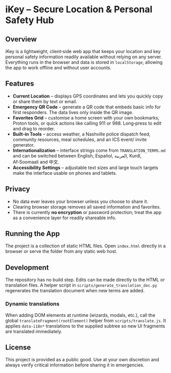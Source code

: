# iKey – Secure Location & Personal Safety Hub

## Overview

iKey is a lightweight, client‑side web app that keeps your location and key personal safety information readily available without relying on any server. Everything runs in the browser and data is stored in `localStorage`, allowing the app to work offline and without user accounts.

## Features

- **Current Location** – displays GPS coordinates and lets you quickly copy or share them by text or email.
- **Emergency QR Code** – generate a QR code that embeds basic info for first responders. The data lives only inside the QR image.
- **Favorites Grid** – customise a home screen with your own bookmarks, Proton tools, or quick actions like calling 911 or 988. Long‑press to edit and drag to reorder.
- **Built‑in Tools** – access weather, a Nashville police dispatch feed, community resources, meal schedules, and an ICS event/ invite generator.
- **Internationalization** – interface strings come from `TRANSLATION_TERMS.md` and can be switched between English, Español, العربية, Kurdî, Af‑Soomaali and 中文.
- **Accessibility Settings** – adjustable text sizes and large touch targets make the interface usable on phones and tablets.

## Privacy

- No data ever leaves your browser unless you choose to share it.
- Clearing browser storage removes all saved information and favorites.
- There is currently **no encryption** or password protection; treat the app as a convenience layer for readily shareable info.

## Running the App

The project is a collection of static HTML files. Open `index.html` directly in a browser or serve the folder from any static web host.

## Development

The repository has no build step. Edits can be made directly to the HTML or translation files. A helper script in `scripts/generate_translation_doc.py` regenerates the translation document when new terms are added.

### Dynamic translations

When adding DOM elements at runtime (wizards, modals, etc.), call the global `translateFragment(rootElement)` helper from `scripts/translate.js`. It applies `data-i18n*` translations to the supplied subtree so new UI fragments are translated immediately.

## License

This project is provided as a public good. Use at your own discretion and always verify critical information before sharing it in emergencies.
